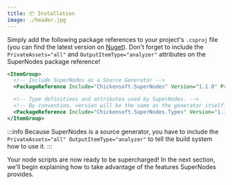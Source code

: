 ```yaml
---
title: 📦 Installation
image: ./header.jpg
---
```


Simply add the following package references to your project's `.csproj` file (you can find the latest version on [Nuget][nuget]). Don't forget to include the `PrivateAssets="all"` and `OutputItemType="analyzer"` attributes on the SuperNodes package reference!

```xml
<ItemGroup>
  <!-- Include SuperNodes as a Source Generator -->
  <PackageReference Include="Chickensoft.SuperNodes" Version="1.1.0" PrivateAssets="all" OutputItemType="analyzer" />

  <!-- Type definitions and attributes used by SuperNodes. -->
  <!-- By convention, version will be the same as the generator itself. -->
  <PackageReference Include="Chickensoft.SuperNodes.Types" Version="1.1.0" />
</ItemGroup>
```

:::info
Because SuperNodes is a source generator, you have to include the `PrivateAssets="all" OutputItemType="analyzer"` to tell the build system how to use it.
:::

Your node scripts are now ready to be supercharged! In the next section, we'll begin explaining how to take advantage of the features SuperNodes provides.

[nuget]: https://www.nuget.org/packages/Chickensoft.SuperNodes/
